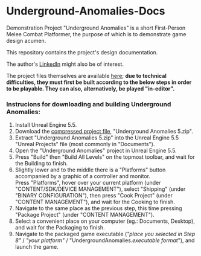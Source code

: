 # Underground-Anomalies-Docs

Demonstration Project "Underground Anomalies" is a short First-Person Melee Combat Platformer, the purpose of which is to demonstrate game design acumen.

This repository contains the project's design documentation. 

The author's [LinkedIn](https://www.linkedin.com/in/adrian-kruszynski/) might also be of interest.

The project files themselves are available [here](https://drive.google.com/file/d/13EPCF8S4iplYvrbgs12M8dOY4o_Ipr31/view?usp=sharing); **due to technical difficulties, they must first be built according to the below steps in order to be playable. They can also, alternatively, be played "in-editor".**

### Instrucions for downloading and building Underground Anomalies:

1. Install Unreal Engine 5.5.
2. Download the [compressed project file](https://drive.google.com/file/d/13EPCF8S4iplYvrbgs12M8dOY4o_Ipr31/view?usp=sharing), "Underground Anomalies 5.zip".
3. Extract "Underground Anomalies 5.zip" into the Unreal Engine 5.5 "Unreal Projects" file (most commonly in "Documents").
4. Open the "Underground Anomalies" project in Unreal Engine 5.5.
5. Press "Build" then "Build All Levels" on the topmost toolbar, and wait for the Building to finish.
6. Slightly lower and to the middle there is a "Platforms" button accompanied by a graphic of a controller and monitor.<br>Press "Platforms", hover over your current platform (under "CONTENT/SDK/DEVICE MANAGEMENT"), select "Shipping" (under "BINARY CONFIGURATION"), then press "Cook Project" (under "CONTENT MANAGEMENT"), and wait for the Cooking to finish.
7. Navigate to the same place as the previous step, this time pressing "Package Project" (under "CONTENT MANAGEMENT").
8. Select a convenient place on your computer (eg.: Documents, Desktop), and wait for the Packaging to finish.
9. Navigate to the packaged game executable (*"place you selected in Step 8"* / *"your platform"* / "UndergroundAnomalies.*executable format*"), and launch the game.
